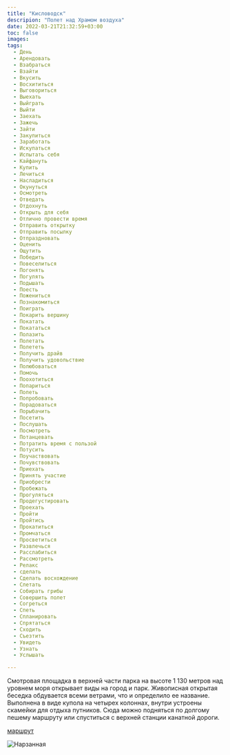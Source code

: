 ```yaml
---
title: "Кисловодск"
descripion: "Полет над Храмом воздуха"
date: 2022-03-21T21:32:59+03:00
toc: false
images:
tags:
  - День
  - Арендовать
  - Взабраться
  - Взайти
  - Вкусить
  - Восхититься
  - Выговориться
  - Выехать
  - Выйграть
  - Выйти
  - Заехать
  - Зажечь
  - Зайти
  - Закупиться
  - Заработать
  - Искупаться
  - Испытать себя
  - Кайфануть
  - Купить
  - Лечиться
  - Насладиться
  - Окунуться
  - Осмотреть
  - Отведать
  - Отдохнуть
  - Открыть для себя
  - Отлично провести время
  - Отправить открытку
  - Отправить посылку
  - Отпраздновать
  - Оценить
  - Ощутить
  - Победить
  - Повеселиться
  - Погонять
  - Погулять
  - Подышать
  - Поесть
  - Пожениться
  - Познакомиться
  - Поиграть
  - Покарить вершину
  - Покатать 
  - Покататься
  - Полазить
  - Полетать
  - Полететь
  - Получить драйв
  - Получить удовольствие
  - Полюбоваться
  - Помочь
  - Поохотиться
  - Попариться
  - Попеть
  - Попробовать
  - Порадоваться
  - Порыбачить
  - Посетить
  - Послушать 
  - Посмотреть
  - Потанцевать
  - Потратить время с пользой
  - Потусить
  - Поучаствовать
  - Почувствовать
  - Приехать
  - Принять участие
  - Приобрести
  - Пробежать
  - Прогуляться
  - Продегустировать
  - Проехать
  - Пройти 
  - Пройтись
  - Прокатиться
  - Промчаться
  - Просветиться
  - Развлечься
  - Расслабиться
  - Рассмотреть
  - Релакс
  - сделать
  - Сделать восхождение
  - Слетать
  - Собирать грибы
  - Совершить полет
  - Согреться
  - Спеть
  - Спланировать
  - Спрятаться
  - Сходить
  - Съезтить
  - Увидеть
  - Узнать
  - Услышать  

---
```


Смотровая площадка в верхней части парка на высоте 1 130 метров над уровнем моря открывает виды на город и парк. Живописная открытая беседка обдувается всеми ветрами, что и определило ее название. Выполнена в виде купола на четырех колоннах, внутри устроены скамейки для отдыха путников. Сюда можно подняться по долгому пешему маршруту или спуститься с верхней станции канатной дороги.

  [маршрут](https://goo.gl/maps/uEzpmFVxDoZCYMBaA)

  ![Нарзанная](/img/besedka-sem-vetrov-700x481.jpg)
